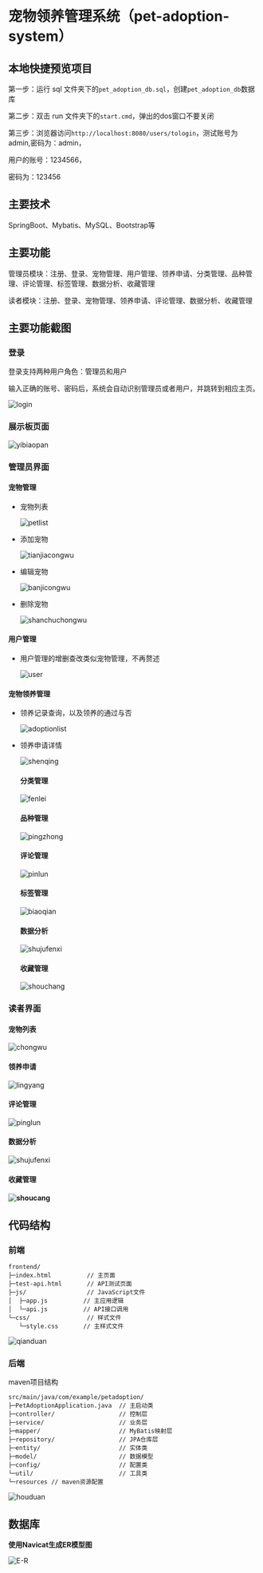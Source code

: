 # 宠物领养管理系统（pet-adoption-system）



## 本地快捷预览项目



第一步：运行 sql 文件夹下的`pet_adoption_db.sql`，创建`pet_adoption_db`数据库

第二步：双击 run 文件夹下的`start.cmd`，弹出的dos窗口不要关闭

第三步：浏览器访问`http://localhost:8080/users/tologin`，测试账号为admin,密码为：admin，

用户的账号：1234566，

密码为：123456

## 主要技术



SpringBoot、Mybatis、MySQL、Bootstrap等

## 主要功能



管理员模块：注册、登录、宠物管理、用户管理、领养申请、分类管理、品种管理、评论管理、标签管理、数据分析、收藏管理

读者模块：注册、登录、宠物管理、领养申请、评论管理、数据分析、收藏管理

## 主要功能截图



### 登录



登录支持两种用户角色：管理员和用户

输入正确的账号、密码后，系统会自动识别管理员或者用户，并跳转到相应主页。

![login](https://raw.githubusercontent.com/yunluoyan-li/springboot/refs/heads/main/%E5%9F%BA%E4%BA%8Espringboot%E7%9A%84%E5%AE%A0%E7%89%A9%E9%A2%86%E5%85%BB%E7%AE%A1%E7%90%86%E7%B3%BB%E7%BB%9F%E8%AE%BE%E8%AE%A1/src/main/images/login.png)

### 展示板页面

![yibiaopan](https://raw.githubusercontent.com/yunluoyan-li/springboot/refs/heads/main/%E5%9F%BA%E4%BA%8Espringboot%E7%9A%84%E5%AE%A0%E7%89%A9%E9%A2%86%E5%85%BB%E7%AE%A1%E7%90%86%E7%B3%BB%E7%BB%9F%E8%AE%BE%E8%AE%A1/src/main/images/yibiaopan.png)

### 管理员界面



#### 宠物管理



- 宠物列表

  ![petlist](https://raw.githubusercontent.com/yunluoyan-li/springboot/refs/heads/main/%E5%9F%BA%E4%BA%8Espringboot%E7%9A%84%E5%AE%A0%E7%89%A9%E9%A2%86%E5%85%BB%E7%AE%A1%E7%90%86%E7%B3%BB%E7%BB%9F%E8%AE%BE%E8%AE%A1/src/main/images/petlist.png)

- 添加宠物

  ![tianjiacongwu](https://raw.githubusercontent.com/yunluoyan-li/springboot/refs/heads/main/%E5%9F%BA%E4%BA%8Espringboot%E7%9A%84%E5%AE%A0%E7%89%A9%E9%A2%86%E5%85%BB%E7%AE%A1%E7%90%86%E7%B3%BB%E7%BB%9F%E8%AE%BE%E8%AE%A1/src/main/images/tianjiacongwu.png)

- 编辑宠物

  ![banjicongwu](https://raw.githubusercontent.com/yunluoyan-li/springboot/refs/heads/main/%E5%9F%BA%E4%BA%8Espringboot%E7%9A%84%E5%AE%A0%E7%89%A9%E9%A2%86%E5%85%BB%E7%AE%A1%E7%90%86%E7%B3%BB%E7%BB%9F%E8%AE%BE%E8%AE%A1/src/main/images/banjicongwu.png)

- 删除宠物

  ![shanchuchongwu](https://raw.githubusercontent.com/yunluoyan-li/springboot/refs/heads/main/%E5%9F%BA%E4%BA%8Espringboot%E7%9A%84%E5%AE%A0%E7%89%A9%E9%A2%86%E5%85%BB%E7%AE%A1%E7%90%86%E7%B3%BB%E7%BB%9F%E8%AE%BE%E8%AE%A1/src/main/images/shanchuchongwu.png)

#### 用户管理



- 用户管理的增删查改类似宠物管理，不再赘述

  ![user](https://raw.githubusercontent.com/yunluoyan-li/springboot/refs/heads/main/%E5%9F%BA%E4%BA%8Espringboot%E7%9A%84%E5%AE%A0%E7%89%A9%E9%A2%86%E5%85%BB%E7%AE%A1%E7%90%86%E7%B3%BB%E7%BB%9F%E8%AE%BE%E8%AE%A1/src/main/images/user.png)



#### 宠物领养管理

- 领养记录查询，以及领养的通过与否

  ![adoptionlist](https://raw.githubusercontent.com/yunluoyan-li/springboot/refs/heads/main/%E5%9F%BA%E4%BA%8Espringboot%E7%9A%84%E5%AE%A0%E7%89%A9%E9%A2%86%E5%85%BB%E7%AE%A1%E7%90%86%E7%B3%BB%E7%BB%9F%E8%AE%BE%E8%AE%A1/src/main/images/adoptionlist.png)

- 领养申请详情

  ![shenqing](https://raw.githubusercontent.com/yunluoyan-li/springboot/refs/heads/main/%E5%9F%BA%E4%BA%8Espringboot%E7%9A%84%E5%AE%A0%E7%89%A9%E9%A2%86%E5%85%BB%E7%AE%A1%E7%90%86%E7%B3%BB%E7%BB%9F%E8%AE%BE%E8%AE%A1/src/main/images/shenqing.png)

  

  

  #### 分类管理

  ![fenlei](https://raw.githubusercontent.com/yunluoyan-li/springboot/refs/heads/main/%E5%9F%BA%E4%BA%8Espringboot%E7%9A%84%E5%AE%A0%E7%89%A9%E9%A2%86%E5%85%BB%E7%AE%A1%E7%90%86%E7%B3%BB%E7%BB%9F%E8%AE%BE%E8%AE%A1/src/main/images/fenlei.png)

  #### 品种管理

  ![pingzhong](https://raw.githubusercontent.com/yunluoyan-li/springboot/refs/heads/main/%E5%9F%BA%E4%BA%8Espringboot%E7%9A%84%E5%AE%A0%E7%89%A9%E9%A2%86%E5%85%BB%E7%AE%A1%E7%90%86%E7%B3%BB%E7%BB%9F%E8%AE%BE%E8%AE%A1/src/main/images/pingzhong.png)

  #### 评论管理

  ![pinlun](https://raw.githubusercontent.com/yunluoyan-li/springboot/refs/heads/main/%E5%9F%BA%E4%BA%8Espringboot%E7%9A%84%E5%AE%A0%E7%89%A9%E9%A2%86%E5%85%BB%E7%AE%A1%E7%90%86%E7%B3%BB%E7%BB%9F%E8%AE%BE%E8%AE%A1/src/main/images/pinlun.png)

  #### 标签管理

  ![biaoqian](https://raw.githubusercontent.com/yunluoyan-li/springboot/refs/heads/main/%E5%9F%BA%E4%BA%8Espringboot%E7%9A%84%E5%AE%A0%E7%89%A9%E9%A2%86%E5%85%BB%E7%AE%A1%E7%90%86%E7%B3%BB%E7%BB%9F%E8%AE%BE%E8%AE%A1/src/main/images/biaoqian.png)

  #### 数据分析

  ![shujufenxi](https://raw.githubusercontent.com/yunluoyan-li/springboot/refs/heads/main/%E5%9F%BA%E4%BA%8Espringboot%E7%9A%84%E5%AE%A0%E7%89%A9%E9%A2%86%E5%85%BB%E7%AE%A1%E7%90%86%E7%B3%BB%E7%BB%9F%E8%AE%BE%E8%AE%A1/src/main/images/shujufenxi.png)

  #### 收藏管理

  ![shouchang](https://raw.githubusercontent.com/yunluoyan-li/springboot/refs/heads/main/%E5%9F%BA%E4%BA%8Espringboot%E7%9A%84%E5%AE%A0%E7%89%A9%E9%A2%86%E5%85%BB%E7%AE%A1%E7%90%86%E7%B3%BB%E7%BB%9F%E8%AE%BE%E8%AE%A1/src/main/images/shouchang.png)



### 读者界面

#### 宠物列表

![chongwu](https://raw.githubusercontent.com/yunluoyan-li/springboot/refs/heads/main/%E5%9F%BA%E4%BA%8Espringboot%E7%9A%84%E5%AE%A0%E7%89%A9%E9%A2%86%E5%85%BB%E7%AE%A1%E7%90%86%E7%B3%BB%E7%BB%9F%E8%AE%BE%E8%AE%A1/src/main/images/user/chongwu.png)

#### 领养申请

![lingyang](https://raw.githubusercontent.com/yunluoyan-li/springboot/refs/heads/main/%E5%9F%BA%E4%BA%8Espringboot%E7%9A%84%E5%AE%A0%E7%89%A9%E9%A2%86%E5%85%BB%E7%AE%A1%E7%90%86%E7%B3%BB%E7%BB%9F%E8%AE%BE%E8%AE%A1/src/main/images/user/lingyang.png)



#### 评论管理

![pinglun](https://raw.githubusercontent.com/yunluoyan-li/springboot/refs/heads/main/%E5%9F%BA%E4%BA%8Espringboot%E7%9A%84%E5%AE%A0%E7%89%A9%E9%A2%86%E5%85%BB%E7%AE%A1%E7%90%86%E7%B3%BB%E7%BB%9F%E8%AE%BE%E8%AE%A1/src/main/images/user/pinglun.png)

#### 数据分析

![shujufenxi](https://raw.githubusercontent.com/yunluoyan-li/springboot/refs/heads/main/%E5%9F%BA%E4%BA%8Espringboot%E7%9A%84%E5%AE%A0%E7%89%A9%E9%A2%86%E5%85%BB%E7%AE%A1%E7%90%86%E7%B3%BB%E7%BB%9F%E8%AE%BE%E8%AE%A1/src/main/images/user/shujufenxi.png)

#### 收藏管理

#### ![shoucang](https://raw.githubusercontent.com/yunluoyan-li/springboot/refs/heads/main/%E5%9F%BA%E4%BA%8Espringboot%E7%9A%84%E5%AE%A0%E7%89%A9%E9%A2%86%E5%85%BB%E7%AE%A1%E7%90%86%E7%B3%BB%E7%BB%9F%E8%AE%BE%E8%AE%A1/src/main/images/user/shoucang.png)





## 代码结构



### 前端



```
frontend/
├─index.html          // 主页面
├─test-api.html       // API测试页面
├─js/                 // JavaScript文件
│  ├─app.js          // 主应用逻辑
│  └─api.js          // API接口调用
└─css/                // 样式文件
   └─style.css       // 主样式文件
```



![qianduan](https://raw.githubusercontent.com/yunluoyan-li/springboot/refs/heads/main/%E5%9F%BA%E4%BA%8Espringboot%E7%9A%84%E5%AE%A0%E7%89%A9%E9%A2%86%E5%85%BB%E7%AE%A1%E7%90%86%E7%B3%BB%E7%BB%9F%E8%AE%BE%E8%AE%A1/src/main/images/qianduan.png)

### 后端



maven项目结构

```
src/main/java/com/example/petadoption/
├─PetAdoptionApplication.java  // 主启动类
├─controller/                  // 控制层
├─service/                     // 业务层
├─mapper/                      // MyBatis映射层
├─repository/                  // JPA仓库层
├─entity/                      // 实体类
├─model/                       // 数据模型
├─config/                      // 配置类
└─util/                        // 工具类
└─resources	// maven资源配置
```

![houduan](https://raw.githubusercontent.com/yunluoyan-li/springboot/refs/heads/main/%E5%9F%BA%E4%BA%8Espringboot%E7%9A%84%E5%AE%A0%E7%89%A9%E9%A2%86%E5%85%BB%E7%AE%A1%E7%90%86%E7%B3%BB%E7%BB%9F%E8%AE%BE%E8%AE%A1/src/main/images/houduan.png)



## 数据库



**使用Navicat生成ER模型图**

![E-R](https://raw.githubusercontent.com/yunluoyan-li/springboot/refs/heads/main/%E5%9F%BA%E4%BA%8Espringboot%E7%9A%84%E5%AE%A0%E7%89%A9%E9%A2%86%E5%85%BB%E7%AE%A1%E7%90%86%E7%B3%BB%E7%BB%9F%E8%AE%BE%E8%AE%A1/src/main/images/E-R.png)







